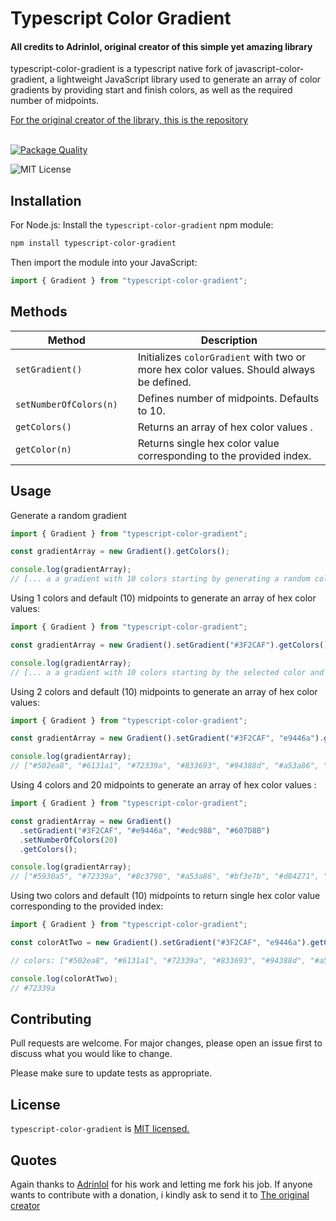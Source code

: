 
<div>
    <h1>Typescript Color Gradient</h1>
    <h4>All credits to Adrinlol, original creator of this simple yet amazing library</h4>
    <p>typescript-color-gradient is a typescript native fork of javascript-color-gradient, a lightweight JavaScript library used to generate an array of color gradients by providing start and finish colors, as well as the required number of midpoints.</p>
    <a href="https://github.com/Adrinlol/javascript-color-gradient" style="font-size: xl">For the original creator of the library, this is the repository</a>
</div>
<br />

[![Package Quality](https://packagequality.com/badge/typescript-color-gradient.png)](https://packagequality.com/#?package=typescript-color-gradient)

![MIT License](https://img.shields.io/npm/l/javascript-color-gradient) 

## Installation

For Node.js: Install the `typescript-color-gradient` npm module:

```bash
npm install typescript-color-gradient
```

Then import the module into your JavaScript:

```typescript
import { Gradient } from "typescript-color-gradient";
```


## Methods

| Method                 |     | Description                                                                              |
| ---------------------- | --- | ---------------------------------------------------------------------------------------- |
| `setGradient()`        |     | Initializes `colorGradient` with two or more hex color values. Should always be defined. |
| `setNumberOfColors(n)` |     | Defines number of midpoints. Defaults to 10.                                             |
| `getColors()`          |     | Returns an array of hex color values .                                                   |
| `getColor(n)`          |     | Returns single hex color value corresponding to the provided index.                      |

## Usage
Generate a random gradient
```typescript
import { Gradient } from "typescript-color-gradient";

const gradientArray = new Gradient().getColors();

console.log(gradientArray);
// [... a a gradient with 10 colors starting by generating a random color and his spectrum opposite]
```


Using 1 colors and default (10) midpoints to generate an array of hex color values:

```typescript
import { Gradient } from "typescript-color-gradient";

const gradientArray = new Gradient().setGradient("#3F2CAF").getColors();

console.log(gradientArray);
// [... a a gradient with 10 colors starting by the selected color and his spectrum opposite]
```

Using 2 colors and default (10) midpoints to generate an array of hex color values:

```typescript
import { Gradient } from "typescript-color-gradient";

const gradientArray = new Gradient().setGradient("#3F2CAF", "e9446a").getColors();

console.log(gradientArray);
// ["#502ea8", "#6131a1", "#72339a", "#833693", "#94388d", "#a53a86", "#b63d7f", "#c73f78", "#d84271", "#e9446a"]
```

Using 4 colors and 20 midpoints to generate an array of hex color values :

```javascript
import { Gradient } from "typescript-color-gradient";

const gradientArray = new Gradient()
  .setGradient("#3F2CAF", "#e9446a", "#edc988", "#607D8B")
  .setNumberOfColors(20)
  .getColors();

console.log(gradientArray);
// ["#5930a5", "#72339a", "#8c3790", "#a53a86", "#bf3e7b", "#d84271", "#e94b6c", "#ea5f70", "#ea7375", "#eb8779", …]
```

Using two colors and default (10) midpoints to return single hex color value corresponding to the provided index:

```javascript
import { Gradient } from "typescript-color-gradient";

const colorAtTwo = new Gradient().setGradient("#3F2CAF", "e9446a").getColor(2);

// colors: ["#502ea8", "#6131a1", "#72339a", "#833693", "#94388d", "#a53a86", "#b63d7f", "#c73f78", "#d84271", "#e9446a"]

console.log(colorAtTwo);
// #72339a
```

## Contributing

Pull requests are welcome. For major changes, please open an issue first to discuss what you would like to change.

Please make sure to update tests as appropriate.

## License

`typescript-color-gradient` is [MIT licensed.](https://github.com/NikPiermafrost/typescript-color-gradient/blob/master/LICENSE)

## Quotes
Again thanks to [Adrinlol](https://github.com/Adrinlol) for his work and letting me fork his job.
If anyone wants to contribute with a donation, i kindly ask to send it to [The original creator](https://www.buymeacoffee.com/adrinlol)

